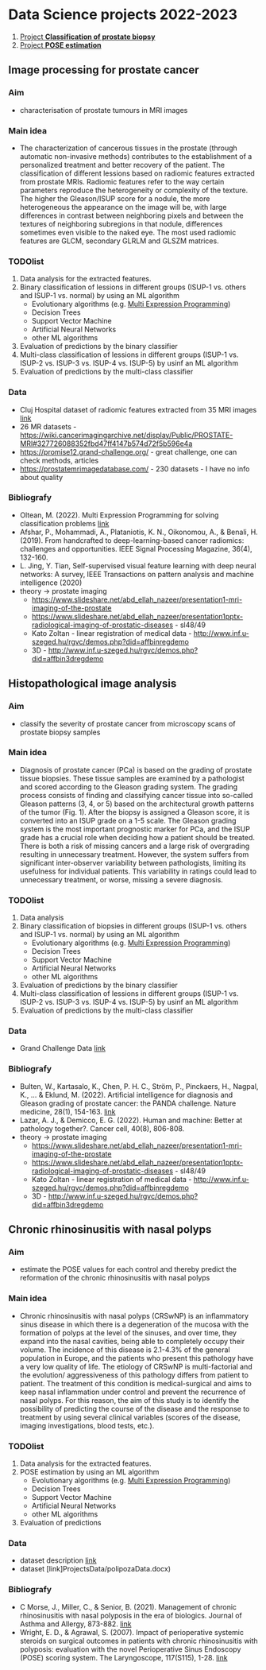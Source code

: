 # Data Science projects 2022-2023

1. [Project **Classification of prostate biopsy**](#histopathological-image-analysis)
3. [Project **POSE estimation**](#chronic-rhinosinusitis-with-nasal-polyps)

## Image processing for prostate cancer

### Aim

- characterisation of prostate tumours in MRI images

### Main idea

- The characterization of cancerous tissues in the prostate (through automatic non-invasive methods) contributes to the establishment of a personalized treatment and better recovery of the patient. The classification of different lessions based on radiomic features extracted from prostate MRIs. Radiomic features refer to the way certain parameters reproduce the heterogeneity or complexity of the texture. The higher the Gleason/ISUP score for a nodule, the more heterogeneous the appearance on the image will be, with large differences in contrast between neighboring pixels and between the textures of neighboring subregions in that nodule, differences sometimes even visible to the naked eye. The most used radiomic features are GLCM, secondary GLRLM and GLSZM matrices.


### TODOlist

1. Data analysis for the extracted features.
2. Binary classification of lessions in different groups (ISUP-1 vs. others and ISUP-1 vs. normal) by using an ML algorithm
    - Evolutionary algorithms (e.g. [Multi Expression Programming](http://mepx.org/))
    - Decision Trees
    - Support Vector Machine
    - Artificial Neural Networks
    - other ML algorithms
3. Evaluation of predictions by the binary classifier
4. Multi-class classification of lessions in different groups (ISUP-1 vs. ISUP-2 vs. ISUP-3 vs. ISUP-4 vs. ISUP-5) by usinf an ML algorithm
5. Evaluation of predictions by the multi-class classifier


### Data
- Cluj Hospital dataset of radiomic features extracted from 35 MRI images [link](ProjectsData/radiomicFeatsCluj35.zip)
- 26 MR datasets - https://wiki.cancerimagingarchive.net/display/Public/PROSTATE-MRI#327726088352fbd47ff4147b574d72f5b596e4a
- https://promise12.grand-challenge.org/ - great challenge, one can check methods, articles
- https://prostatemrimagedatabase.com/ - 230 datasets - I have no info about quality


### Bibliografy
- Oltean, M. (2022). Multi Expression Programming for solving classification problems [link](https://www.researchgate.net/publication/359261779_Multi_Expression_Programming_for_solving_classification_problems)
- Afshar, P., Mohammadi, A., Plataniotis, K. N., Oikonomou, A., & Benali, H. (2019). From handcrafted to deep-learning-based cancer radiomics: challenges and opportunities. IEEE Signal Processing Magazine, 36(4), 132-160.
- L. Jing, Y. Tian, Self-supervised visual feature learning with deep neural networks: A survey, IEEE Transactions on pattern analysis and machine intelligence (2020)
- theory -> prostate imaging
    - https://www.slideshare.net/abd_ellah_nazeer/presentation1-mri-imaging-of-the-prostate
    - https://www.slideshare.net/abd_ellah_nazeer/presentation1pptx-radiological-imaging-of-prostatic-diseases - sl48/49
    - Kato Zoltan - linear registration of medical data - http://www.inf.u-szeged.hu/rgvc/demos.php?did=affbinregdemo
    - 3D - http://www.inf.u-szeged.hu/rgvc/demos.php?did=affbin3dregdemo



## Histopathological image analysis

### Aim
-  classify the severity of prostate cancer from microscopy scans of prostate biopsy samples

### Main idea
-  Diagnosis of prostate cancer (PCa) is based on the grading of prostate tissue biopsies. These tissue samples are examined by a pathologist and scored according to the Gleason grading system. The grading process consists of finding and classifying cancer tissue into so-called Gleason patterns (3, 4, or 5) based on the architectural growth patterns of the tumor (Fig. 1). After the biopsy is assigned a Gleason score, it is converted into an ISUP grade on a 1-5 scale. The Gleason grading system is the most important prognostic marker for PCa, and the ISUP grade has a crucial role when deciding how a patient should be treated. There is both a risk of missing cancers and a large risk of overgrading resulting in unnecessary treatment. However, the system suffers from significant inter-observer variability between pathologists, limiting its usefulness for individual patients. This variability in ratings could lead to unnecessary treatment, or worse, missing a severe diagnosis.


### TODOlist

1. Data analysis 
2. Binary classification of biopsies in different groups (ISUP-1 vs. others and ISUP-1 vs. normal) by using an ML algorithm
    - Evolutionary algorithms (e.g. [Multi Expression Programming](http://mepx.org/))
    - Decision Trees
    - Support Vector Machine
    - Artificial Neural Networks
    - other ML algorithms
3. Evaluation of predictions by the binary classifier
4. Multi-class classification of lessions in different groups (ISUP-1 vs. ISUP-2 vs. ISUP-3 vs. ISUP-4 vs. ISUP-5) by usinf an ML algorithm
5. Evaluation of predictions by the multi-class classifier


### Data
- Grand Challenge Data [link](https://www.kaggle.com/competitions/prostate-cancer-grade-assessment/data)


### Bibliografy
- Bulten, W., Kartasalo, K., Chen, P. H. C., Ström, P., Pinckaers, H., Nagpal, K., ... & Eklund, M. (2022). Artificial intelligence for diagnosis and Gleason grading of prostate cancer: the PANDA challenge. Nature medicine, 28(1), 154-163. [link](https://www.nature.com/articles/s41591-021-01620-2#Abs1)
- Lazar, A. J., & Demicco, E. G. (2022). Human and machine: Better at pathology together?. Cancer cell, 40(8), 806-808. 
- theory -> prostate imaging
    - https://www.slideshare.net/abd_ellah_nazeer/presentation1-mri-imaging-of-the-prostate
    - https://www.slideshare.net/abd_ellah_nazeer/presentation1pptx-radiological-imaging-of-prostatic-diseases - sl48/49
    - Kato Zoltan - linear registration of medical data - http://www.inf.u-szeged.hu/rgvc/demos.php?did=affbinregdemo
    - 3D - http://www.inf.u-szeged.hu/rgvc/demos.php?did=affbin3dregdemo



## Chronic rhinosinusitis with nasal polyps

### Aim

- estimate the POSE values for each control and thereby predict the reformation of the chronic rhinosinusitis with nasal polyps

### Main idea
- Chronic rhinosinusitis with nasal polyps (CRSwNP) is an inflammatory sinus disease in which there is a degeneration of the mucosa with the formation of polyps at the level of the sinuses, and over time, they expand into the nasal cavities, being able to completely occupy their volume. The incidence of this disease is 2.1-4.3% of the general population in Europe, and the patients who present this pathology have a very low quality of life. The etiology of CRSwNP is multi-factorial and the evolution/ aggressiveness of this pathology differs from patient to patient. The treatment of this condition is medical-surgical and aims to keep nasal inflammation under control and prevent the recurrence of nasal polyps. For this reason, the aim of this study is to identify the possibility of predicting the course of the disease and the response to treatment by using several clinical variables (scores of the disease, imaging investigations, blood tests, etc.).

### TODOlist

1. Data analysis for the extracted features.
2. POSE estimation by using an ML algorithm
    - Evolutionary algorithms (e.g. [Multi Expression Programming](http://mepx.org/))
    - Decision Trees
    - Support Vector Machine
    - Artificial Neural Networks
    - other ML algorithms
3. Evaluation of predictions 


### Data
- dataset description [link](DS-2022-2023\Data\polipozaDescription.docx)
- dataset [link]ProjectsData/polipozaData.docx)

### Bibliografy
- C Morse, J., Miller, C., & Senior, B. (2021). Management of chronic rhinosinusitis with nasal polyposis in the era of biologics. Journal of Asthma and Allergy, 873-882. [link](https://www.ncbi.nlm.nih.gov/pmc/articles/PMC8285230/)
- Wright, E. D., & Agrawal, S. (2007). Impact of perioperative systemic steroids on surgical outcomes in patients with chronic rhinosinusitis with polyposis: evaluation with the novel Perioperative Sinus Endoscopy (POSE) scoring system. The Laryngoscope, 117(S115), 1-28. [link](https://onlinelibrary.wiley.com/doi/pdf/10.1097/MLG.0b013e31814842f8?casa_token=Z4SDfzZiFbIAAAAA:lEQa6OiSdL3QuN6q5Usw_yLjdU9c13AYe-UuTxlGGG2duz-xnDfPiOVnHeOxiZk9cNaZNyfz2AuhhZ4)